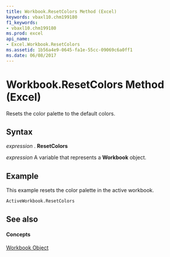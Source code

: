 ```yaml
---
title: Workbook.ResetColors Method (Excel)
keywords: vbaxl10.chm199180
f1_keywords:
- vbaxl10.chm199180
ms.prod: excel
api_name:
- Excel.Workbook.ResetColors
ms.assetid: 1b56a4e9-0645-fa1e-55cc-09069c6a0ff1
ms.date: 06/08/2017
---
```



# Workbook.ResetColors Method (Excel)

Resets the color palette to the default colors.


## Syntax

 _expression_ . **ResetColors**

 _expression_ A variable that represents a **Workbook** object.


## Example

This example resets the color palette in the active workbook.


```vb
ActiveWorkbook.ResetColors
```


## See also


#### Concepts


[Workbook Object](Excel.Workbook.md)

